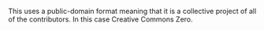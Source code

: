 This uses a public-domain format meaning that it is a collective project of all of the contributors. In this case Creative Commons Zero.
